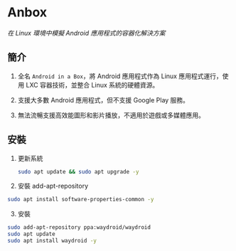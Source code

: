 # Anbox

_在 Linux 環境中模擬 Android 應用程式的容器化解決方案_

## 簡介

1. 全名 `Android in a Box`，將 Android 應用程式作為 Linux 應用程式運行，使用 LXC 容器技術，並整合 Linux 系統的硬體資源。  

2. 支援大多數 Android 應用程式，但不支援 Google Play 服務。

3. 無法流暢支援高效能圖形和影片播放，不適用於遊戲或多媒體應用。

## 安裝

1. 更新系統  

    ```bash
    sudo apt update && sudo apt upgrade -y
    ```

2. 安裝 add-apt-repository

```bash
sudo apt install software-properties-common -y
```

3. 安裝

```bash
sudo add-apt-repository ppa:waydroid/waydroid
sudo apt update
sudo apt install waydroid -y
```


